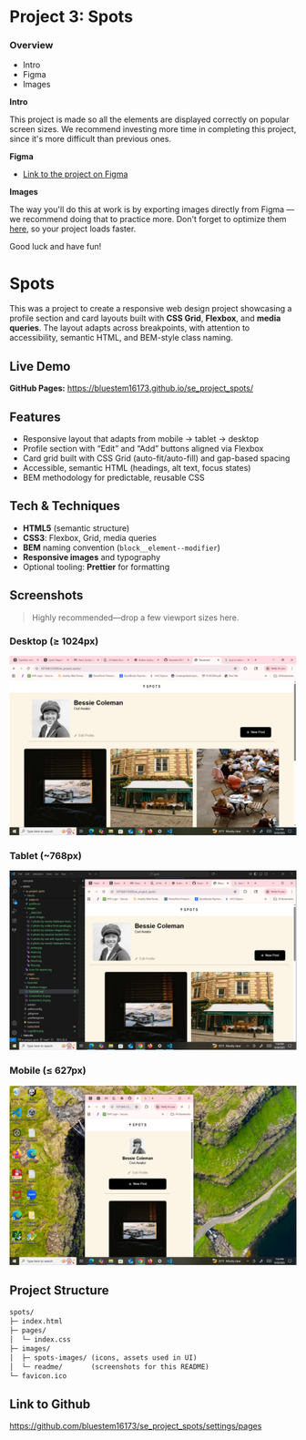 # Project 3: Spots

### Overview

- Intro
- Figma
- Images

**Intro**

This project is made so all the elements are displayed correctly on popular screen sizes. We recommend investing more time in completing this project, since it's more difficult than previous ones.

**Figma**

- [Link to the project on Figma](https://www.figma.com/file/BBNm2bC3lj8QQMHlnqRsga/Sprint-3-Project-%E2%80%94-Spots?type=design&node-id=2%3A60&mode=design&t=afgNFybdorZO6cQo-1)

**Images**

The way you'll do this at work is by exporting images directly from Figma — we recommend doing that to practice more. Don't forget to optimize them [here](https://tinypng.com/), so your project loads faster.

Good luck and have fun!

# Spots

This was a project to create a responsive web design project showcasing a profile section and card layouts built with **CSS Grid**, **Flexbox**, and **media queries**. The layout adapts across breakpoints, with attention to accessibility, semantic HTML, and BEM-style class naming.

## Live Demo

<!-- Replace <your-username> with your GitHub username -->

**GitHub Pages:** https://bluestem16173.github.io/se_project_spots/

## Features

- Responsive layout that adapts from mobile → tablet → desktop
- Profile section with “Edit” and “Add” buttons aligned via Flexbox
- Card grid built with CSS Grid (auto-fit/auto-fill) and gap-based spacing
- Accessible, semantic HTML (headings, alt text, focus states)
- BEM methodology for predictable, reusable CSS

## Tech & Techniques

- **HTML5** (semantic structure)
- **CSS3**: Flexbox, Grid, media queries
- **BEM** naming convention (`block__element--modifier`)
- **Responsive images** and typography
- Optional tooling: **Prettier** for formatting

## Screenshots

> Highly recommended—drop a few viewport sizes here.

<!-- Put your images in /images/readme/ and update the paths below -->

### Desktop (≥ 1024px)

![Spots Desktop](./images/spots-desktop.png)

### Tablet (~768px)

![Spots Tablet](./images/spots-tablet.png)

### Mobile (≤ 627px)

![Spots Mobile](./images/spots-mobile.png)

## Project Structure

```text
spots/
├─ index.html
├─ pages/
│  └─ index.css
├─ images/
│  ├─ spots-images/ (icons, assets used in UI)
│  └─ readme/       (screenshots for this README)
└─ favicon.ico
```

## Link to Github

https://github.com/bluestem16173/se_project_spots/settings/pages
